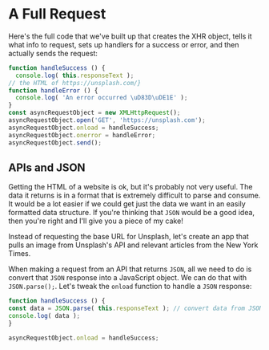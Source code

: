 # A Full Request

Here's the full code that we've built up that creates the XHR object, tells it what info to request, sets up handlers for a success or error, and then actually sends the request:

```js
function handleSuccess () { 
  console.log( this.responseText ); 
// the HTML of https://unsplash.com/}
function handleError () { 
  console.log( 'An error occurred \uD83D\uDE1E' );
}
const asyncRequestObject = new XMLHttpRequest();
asyncRequestObject.open('GET', 'https://unsplash.com');
asyncRequestObject.onload = handleSuccess;
asyncRequestObject.onerror = handleError;
asyncRequestObject.send();
```

## APIs and JSON

Getting the HTML of a website is ok, but it's probably not very useful. The data it returns is in a format that is extremely difficult to parse and consume. It would be a lot easier if we could get just the data we want in an easily formatted data structure. If you're thinking that `JSON` would be a good idea, then you're right and I'll give you a piece of my cake!

Instead of requesting the base URL for Unsplash, let's create an app that pulls an image from Unsplash's API and relevant articles from the New York Times.

When making a request from an API that returns `JSON`, all we need to do is convert that `JSON` response into a JavaScript object. We can do that with `JSON.parse();`. Let's tweak the `onload` function to handle a `JSON` response:

```js
function handleSuccess () {
const data = JSON.parse( this.responseText ); // convert data from JSON to a JavaScript object
console.log( data );
}

asyncRequestObject.onload = handleSuccess;
```